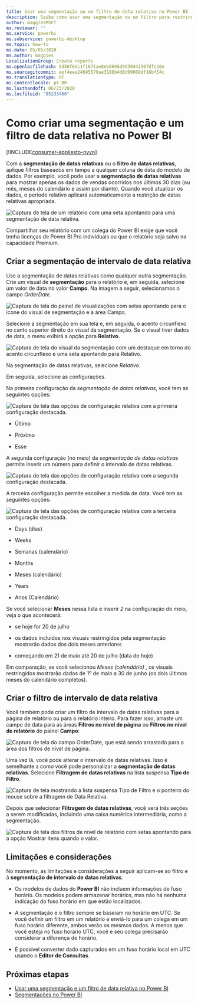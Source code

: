 ```yaml
---
title: Usar uma segmentação ou um filtro de data relativa no Power BI
description: Saiba como usar uma segmentação ou um filtro para restringir intervalos de datas relativas no Power BI.
author: maggiesMSFT
ms.reviewer: ''
ms.service: powerbi
ms.subservice: powerbi-desktop
ms.topic: how-to
ms.date: 05/05/2020
ms.author: maggies
LocalizationGroup: Create reports
ms.openlocfilehash: 5d50f6dc1f1671ae8eb6695d9d39443367dfc20e
ms.sourcegitcommit: eef4eee24695570ae3186b4d8d99660df16bf54c
ms.translationtype: HT
ms.contentlocale: pt-BR
ms.lasthandoff: 06/23/2020
ms.locfileid: "85233466"
---
```

# <a name="creating-a-relative-date-slicer-and-filter-in-power-bi"></a>Como criar uma segmentação e um filtro de data relativa no Power BI

[!INCLUDE[consumer-appliesto-nyyn](../includes/consumer-appliesto-nyyn.md)]

Com a **segmentação de datas relativas** ou o **filtro de datas relativas**, aplique filtros baseados em tempo a qualquer coluna de data do modelo de dados. Por exemplo, você pode usar a **segmentação de datas relativas** para mostrar apenas os dados de vendas ocorridos nos últimos 30 dias (ou mês, meses do calendário e assim por diante). Quando você atualizar os dados, o período relativo aplicará automaticamente a restrição de datas relativas apropriada.

![Captura de tela de um relatório com uma seta apontando para uma segmentação de data relativa.](media/desktop-slicer-filter-date-range/relative-date-range-slicer-filter-01.png)

Compartilhar seu relatório com um colega do Power BI exige que você tenha licenças de Power BI Pro individuais ou que o relatório seja salvo na capacidade Premium.

## <a name="create-the-relative-date-range-slicer"></a>Criar a segmentação de intervalo de data relativa

Use a segmentação de datas relativas como qualquer outra segmentação. Crie um visual de **segmentação** para o relatório e, em seguida, selecione um valor de data no valor **Campo**. Na imagem a seguir, selecionamos o campo *OrderDate*.

![Captura de tela do painel de visualizações com setas apontando para o ícone do visual de segmentação e a área Campo.](media/desktop-slicer-filter-date-range/relative-date-range-slicer-filter-02.png)

Selecione a segmentação em sua tela e, em seguida, o acento circunflexo no canto superior direito do visual da segmentação. Se o visual tiver dados de data, o menu exibirá a opção para **Relativo**.

![Captura de tela do visual da segmentação com um destaque em torno do acento circunflexo e uma seta apontando para Relativo.](media/desktop-slicer-filter-date-range/relative-date-range-slicer-filter-03.png)

Na segmentação de datas relativas, selecione *Relativo*.

Em seguida, selecione as configurações.

Na primeira configuração da *segmentação de datas relativas*, você tem as seguintes opções:

![Captura de tela das opções de configuração relativa com a primeira configuração destacada.](media/desktop-slicer-filter-date-range/relative-date-range-slicer-filter-04.png)

* Último

* Próximo

* Esse

A segunda configuração (no meio) da *segmentação de datas relativas* permite inserir um número para definir o intervalo de datas relativas.

![Captura de tela das opções de configuração relativa com a segunda configuração destacada.](media/desktop-slicer-filter-date-range/relative-date-range-slicer-filter-04a.png)

A terceira configuração permite escolher a medida de data. Você tem as seguintes opções:

![Captura de tela das opções de configuração relativa com a terceira configuração destacada.](media/desktop-slicer-filter-date-range/relative-date-range-slicer-filter-05.png)

* Days (dias)

* Weeks

* Semanas (calendário)

* Months

* Meses (calendário)

* Years

* Anos (Calendário)

Se você selecionar **Meses** nessa lista e inserir *2* na configuração do meio, veja o que acontecerá:

* se hoje for 20 de julho

* os dados incluídos nos visuais restringidos pela segmentação mostrarão dados dos dois meses anteriores

* começando em 21 de maio até 20 de julho (data de hoje)

Em comparação, se você selecionou *Meses (calendário)* , os visuais restringidos mostrarão dados de 1º de maio a 30 de junho (os dois últimos meses do calendário completos).

## <a name="create-the-relative-date-range-filter"></a>Criar o filtro de intervalo de data relativa

Você também pode criar um filtro de intervalo de datas relativas para a página de relatório ou para o relatório inteiro. Para fazer isso, arraste um campo de data para as áreas **Filtros no nível de página** ou **Filtros no nível de relatório** do painel **Campo**:

![Captura de tela do campo OrderDate, que está sendo arrastado para a área dos filtros de nível de página.](media/desktop-slicer-filter-date-range/relative-date-range-slicer-filter-06.png)

Uma vez lá, você pode alterar o intervalo de datas relativas. Isso é semelhante a como você pode personalizar a **segmentação de datas relativas**. Selecione **Filtragem de datas relativas** na lista suspensa **Tipo de Filtro**.

![Captura de tela mostrando a lista suspensa Tipo de Filtro e o ponteiro do mouse sobre a filtragem de Data Relativa.](media/desktop-slicer-filter-date-range/relative-date-range-slicer-filter-07.png)

Depois que selecionar **Filtragem de datas relativas**, você verá três seções a serem modificadas, incluindo uma caixa numérica intermediária, como a segmentação.

![Captura de tela dos filtros de nível de relatório com setas apontando para a opção Mostrar itens quando o valor.](media/desktop-slicer-filter-date-range/relative-date-range-slicer-filter-08.png)

## <a name="limitations-and-considerations"></a>Limitações e considerações

No momento, as limitações e considerações a seguir aplicam-se ao filtro e à **segmentação de intervalo de datas relativas**.

* Os modelos de dados do **Power BI** não incluem informações de fuso horário. Os modelos podem armazenar horários, mas não há nenhuma indicação do fuso horário em que estão localizados.

* A segmentação e o filtro sempre se baseiam no horário em UTC. Se você definir um filtro em um relatório e enviá-lo para um colega em um fuso horário diferente, ambos verão os mesmos dados. A menos que você esteja no fuso horário UTC, você e seu colega precisarão considerar a diferença de horário.

* É possível converter dado capturados em um fuso horário local em UTC usando o **Editor de Consultas**.

## <a name="next-steps"></a>Próximas etapas

- [Usar uma segmentação e um filtro de data relativa no Power BI](desktop-slicer-filter-date-range.md)
- [Segmentações no Power BI](power-bi-visualization-slicers.md)
